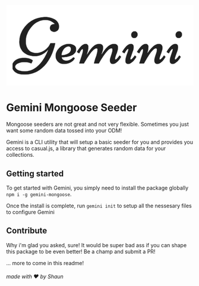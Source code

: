 ![Gemini](/gemini-logo.png)

# Gemini Mongoose Seeder
Mongoose seeders are not great and not very flexible.  Sometimes you just want some random data tossed into your ODM!

Gemini is a CLI utility that will setup a basic seeder for you and provides you access to casual.js, a library that generates random data for your collections.

## Getting started

To get started with Gemini, you simply need to install the package globally `npm i -g gemini-mongoose`.

Once the install is complete, run `gemini init` to setup all the nessesary files to configure Gemini

## Contribute

Why i'm glad you asked, sure!  It would be super bad ass if you can shape this package to be even better!  Be a champ and submit a PR!

... more to come in this readme!

###### made with :heart: by Shaun
